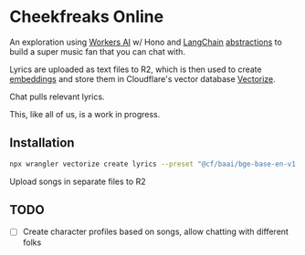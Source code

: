 # Cheekfreaks Online

An exploration using [Workers AI](https://developers.cloudflare.com/workers-ai/) w/ Hono and [LangChain](https://js.langchain.com/docs/integrations/vectorstores/cloudflare_vectorize) [abstractions](https://js.langchain.com/docs/integrations/chat/cloudflare_workersai) to build a super music fan that you can chat with.

Lyrics are uploaded as text files to R2, which is then used to create [embeddings](https://js.langchain.com/docs/integrations/text_embedding/cloudflare_ai) and store them in Cloudflare's vector database [Vectorize](https://js.langchain.com/docs/integrations/text_embedding/cloudflare_ai).

Chat pulls relevant lyrics.

This, like all of us, is a work in progress.

## Installation

```bash
npx wrangler vectorize create lyrics --preset "@cf/baai/bge-base-en-v1.5"
```

Upload songs in separate files to R2

## TODO

- [ ] Create character profiles based on songs, allow chatting with different folks